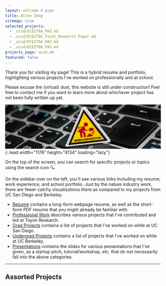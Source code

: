 ```yaml
---
layout: welcome # page
title: Allen Zeng
sitemap: true
selected_projects:
  - _ucsd/ECE276A_PA3.md
  - _ucsd/ECE276C_Final_Research_Paper.md
  - _ucsd/ECE276A_PA2.md
  - _ucsd/ECE276B_PA3.md
projects_page: ucsd.md
featured: false
---
```


Thank you for visiting my page! This is a hybrid resume and portfolio, highlighting various projects I've worked on professionally and at school.

Please excuse the (virtual) dust, this website is still under construction! Feel free to contact me if you want to learn more about whichever project has not been fully written up yet.

![Full-width image](/assets/webp/under-construction-cropped.webp){:.lead width="1176" height="4134" loading="lazy"}

On the top of the screen, you can search for specific projects or topics using the search icon 🔍.

On the sidebar over on the left, you'll see various links including my resume, work experience, and school portfolio. Just by the nature industry work, there are fewer catchy visualizations there as compared to my projects from UC San Diego and Berkeley.

- [Resume](/resume/) contains a long-form webpage resume, as well as the short-form PDF resume that you might already be familiar with.
- [Professional Work](/work/) describes various projects that I've contributed and led at Toyon Research.
- [Grad Projects](/ucsd/) contains a list of projects that I've worked on while at UC San Diego.
- [Undergrad Projects](/berkeley/) contains a list of projects that I've worked on while at UC Berkeley.
- [Presentations](/presentations/) contains the slides for various presentations that I've given, as a startup pitch, tutorial/workshop, etc. that do not necessarily fall into the above categories.

---

## Assorted Projects

<!--projects-->
